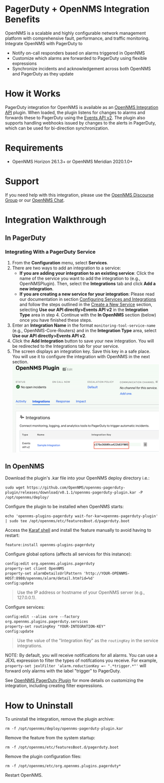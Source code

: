 # PagerDuty + OpenNMS Integration Benefits

OpenNMS is a scalable and highly configurable network management platform with comprehensive fault, performance, and traffic monitoring. 
Integrate OpenNMS with PagerDuty to

* Notify on-call responders based on alarms triggered in OpenNMS
* Customize which alarms are forwarded to PagerDuty using flexible expressions
* Synchronize incidents and acknowledgement across both OpenNMS and PagerDuty as they update

# How it Works

PagerDuty integration for OpenNMS is available as an [OpenNMS Integration API](https://github.com/OpenNMS/opennms-integration-api) plugin.
When loaded, the plugin listens for changes to alarms and forwards these to PagerDuty using the [Events API v2](https://developer.pagerduty.com/docs/events-api-v2/overview/).
The plugin also supports handling webhooks issued by changes to the alerts in PagerDuty, which can be used for bi-direction synchronization.

# Requirements

* OpenNMS Horizon 26.1.3+ or OpenNMS Meridian 2020.1.0+

# Support

If you need help with this integration, please use the [OpenNMS Discourse Group](https://opennms.discourse.group/) or our [OpenNMS Chat](https://chat.opennms.com/).

# Integration Walkthrough
## In PagerDuty

### Integrating With a PagerDuty Service
1. From the **Configuration** menu, select **Services**.
2. There are two ways to add an integration to a service:
   * **If you are adding your integration to an existing service**: Click the name of the service you want to add the integration to (e.g., OpenNMSPlugin). Then, select the **Integrations** tab and click **Add a new integration**.
   * **If you are creating a new service for your integration**: Please read our documentation in section [Configuring Services and Integrations](https://support.pagerduty.com/docs/services-and-integrations#section-configuring-services-and-integrations) and follow the steps outlined in the [Create a New Service](https://support.pagerduty.com/docs/services-and-integrations#section-create-a-new-service) section, selecting **Use our API directly>Events API v2** in the **Integration Type** area in step 4. Continue with the **In OpenNMS** section (below) once you have finished these steps.
3. Enter an **Integration Name** in the format `monitoring-tool-service-name` (e.g.,  OpenNMS-Core-Routers) and in the **Integration Type** area, select **Use our API directly>Events API v2**.
4. Click the **Add Integration** button to save your new integration. You will be redirected to the Integrations tab for your service.
5. The screen displays an integration key. Save this key in a safe place. You will use it to configure the integration with OpenNMS in the next section.
![](assets/pd-service.png)

## In OpenNMS

Download the plugin's .kar file into your OpenNMS deploy directory i.e.:
```
sudo wget https://github.com/OpenNMS/opennms-pagerduty-plugin/releases/download/v0.1.1/opennms-pagerduty-plugin.kar -P /opt/opennms/deploy/
```

Configure the plugin to be installed when OpenNMS starts:
```
echo 'opennms-plugins-pagerduty wait-for-kar=opennms-pagerduty-plugin' | sudo tee /opt/opennms/etc/featuresBoot.d/pagerduty.boot
```

Access the [Karaf shell](https://opennms.discourse.group/t/karaf-cli-cheat-sheet/149) and install the feature manually to avoid having to restart:
```
feature:install opennms-plugins-pagerduty
```

Configure global options (affects all services for this instance):
```
config:edit org.opennms.plugins.pagerduty
property-set client OpenNMS
property-set alarmDetailsUrlPattern 'http://YOUR-OPENNMS-HOST:8980/opennms/alarm/detail.htm?id=%d'
config:update
```
> Use the IP address or hostname of your OpenNMS server (e.g., 127.0.0.1).

Configure services:
```
config:edit --alias core --factory org.opennms.plugins.pagerduty.services
property-set routingKey "YOUR-INTEGRATION-KEY"
config:update
```

> Use the value of the "Integration Key" as the `routingKey` in the service integrations. 

NOTE: By default, you will receive notifications for all alarms. 
You can use a JEXL expression to filter the types of notifcations you receive.
For example, `property-set jexlFilter 'alarm.reductionKey =~ ".*trigger.*"'` will forward only alarms with the label "trigger" to PagerDuty.  

See [OpenNMS PagerDuty Plugin](https://github.com/OpenNMS/opennms-pagerduty-plugin) for more details on customizing the integration, including creating filter expressiions. 

# How to Uninstall

To uninstall the integration, remove the plugin archive:
```
rm -f /opt/opennms/deploy/opennms-pagerduty-plugin.kar
```

Remove the feature from the system startup:
```
rm -f /opt/opennms/etc/featuresBoot.d/pagerduty.boot
```

Remove the plugin configuration files:
```
rm -f /opt/opennms/etc/org.opennms.plugins.pagerduty*
```

Restart OpenNMS.

